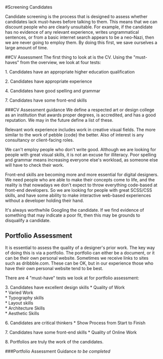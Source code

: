 #Screening Candidates

Candidate screening is the process that is designed to assess whether candidates lack must-haves before talking to them. This means that we can discount people who are clearly unsuitable. For example, if the candidate has no evidence of any relevant experience, writes ungrammatical sentences, or from a basic internet search appears to be a neo-Nazi, then we are never going to employ them. By doing this first, we save ourselves a large amount of time.

##CV Assessment
The first thing to look at is the CV. Using the "must-haves" from the overview, we look at four tests:
 		
1\. Candidates have an appropriate higher education qualification

2\. Candidates have appropriate experience

4\. Candidates have good spelling and grammar

7\. Candidates have some front-end skills


###CV Assessment guidance
We define a respected art or design college as an institution that awards proper degrees, is accredited, and has a good reputation. We may in the future define a list of these. 

Relevant work experience includes work in creative visual fields. The more similar to the work of pebble {code} the better. Also of interest is any consultancy or client-facing roles. 

We can't employ people who don't write good. Although we are looking for people with great visual skills, it is not an excuse for illiteracy. Poor spelling and grammar means increasing everyone else's workload, as someone else will have to check their work. 

Front-end skills are becoming more and more essential for digital designers. We need people who are able to make their concepts come to life, and the reality is that nowadays we don't expect to throw everything code-based at front-end developers. So we are looking for people with great SCSS/CSS skills, and have some ability to make interactive web-based experiences without a developer holding their hand. 

It's always worthwhile Googling the candidate. If we find evidence of something that may indicate a poor fit, then this may be grounds to disqualify a candidate. 

## Portfolio Assessment
It is essential to assess the quality of a designer's prior work. The key way of doing this is via a portfolio. The portfolio can either be a document, or it can be their own personal website. Sometimes we receive links to sites such as dribbble.com. These can be OK, but in our experience those who have their own personal website tend to be best. 

There are 4 "must-have" tests we look at for portfolio assessment:

3\. Candidates have excellent design skills
	* Quality of Work  
	* Varied Work  
	* Typography skills  
	* Layout skills  
	* Architecture Skills  
	* Aesthetic Skills  

6\. Candidates are critical thinkers
	* Show Process from Start to Finish

7\. Candidates have some front-end skills
	* Quality of Online Work

8\. Portfolios are truly the work of the candidates.

###Portfolio Assessment Guidance
*to be completed*

